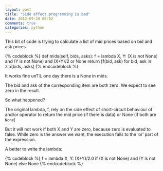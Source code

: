 ```yaml
---
layout: post
title: "Side effect programming is bad"
date: 2012-09-20 06:52
comments: true
categories: python
---
```


This bit of code is trying to calculate a list of mid prices based on bid and ask prices

{% codeblock %}
def mids(self, bids, asks):
    f = lambda X, Y: (X is not None) and (Y  is not None) and (X+Y)/2 or None
    return [f(bid, ask) for bid, ask in zip(bids, asks)
{% endcodeblock %}

It works fine unTIL one day there is a None in mids.


The bid and ask of the corresponding item are both zero. We expect to see zero in the result.


So what happened?


The original lambda, f, rely on the side effect of short-circuit behaviour of  and/or operator to return the mid price (if there is data) or None (if both are ``None``)


But it will not work if both X and Y are zero, because zero is evaluated to false. While zero is the answer we want, the execution falls to the ‘or’ part of the expression.


A better to write the lambda:

{% codeblock %}
f = lambda X, Y:  (X+Y)/2.0 if (X is not None) and (Y  is not None)  else None
{% endcodeblock %}

